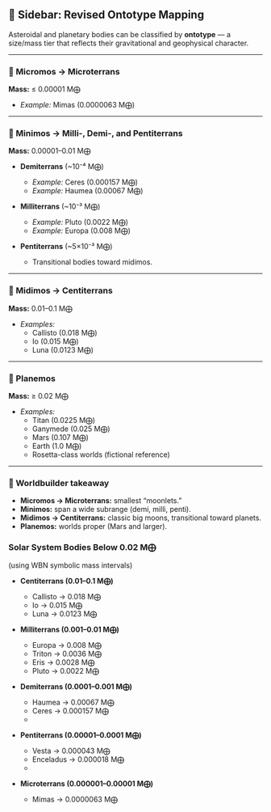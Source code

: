 ## 📎 Sidebar: Revised Ontotype Mapping

Asteroidal and planetary bodies can be classified by **ontotype** — a size/mass tier that reflects their gravitational and geophysical character.

---

### 🔹 Micromos → **Microterrans**  
**Mass:** ≤ 0.00001 M⨁  
- *Example:* Mimas (0.0000063 M⨁)  

---

### 🔹 Minimos → **Milli-, Demi-, and Pentiterrans**  
**Mass:** 0.00001–0.01 M⨁  

- **Demiterrans** (~10⁻⁴ M⨁)  
  - *Example:* Ceres (0.000157 M⨁)  
  - *Example:* Haumea (0.00067 M⨁)  

- **Milliterrans** (~10⁻³ M⨁)  
  - *Example:* Pluto (0.0022 M⨁)  
  - *Example:* Europa (0.008 M⨁)  

- **Pentiterrans** (~5×10⁻³ M⨁)  
  - Transitional bodies toward midimos.  

---

### 🔹 Midimos → **Centiterrans**  
**Mass:** 0.01–0.1 M⨁  
- *Examples:*  
  - Callisto (0.018 M⨁)  
  - Io (0.015 M⨁)  
  - Luna (0.0123 M⨁)  

---

### 🔹 Planemos  
**Mass:** ≥ 0.02 M⨁  
- *Examples:*  
  - Titan (0.0225 M⨁)  
  - Ganymede (0.025 M⨁)  
  - Mars (0.107 M⨁)  
  - Earth (1.0 M⨁)  
  - Rosetta-class worlds (fictional reference)  

---

### 📖 Worldbuilder takeaway  
- **Micromos → Microterrans:** smallest “moonlets.”  
- **Minimos:** span a wide subrange (demi, milli, penti).  
- **Midimos → Centiterrans:** classic big moons, transitional toward planets.  
- **Planemos:** worlds proper (Mars and larger).  


### **Solar System Bodies Below 0.02 M⨁**

(using WBN symbolic mass intervals)
- **Centiterrans (0.01–0.1 M⨁)**    
    - Callisto → 0.018 M⨁        
    - Io → 0.015 M⨁        
    - Luna → 0.0123 M⨁
        
- **Milliterrans (0.001–0.01 M⨁)**    
    - Europa → 0.008 M⨁        
    - Triton → 0.0036 M⨁        
    - Eris → 0.0028 M⨁        
    - Pluto → 0.0022 M⨁
        
- **Demiterrans (0.0001–0.001 M⨁)**    
    - Haumea → 0.00067 M⨁        
    - Ceres → 0.000157 M⨁
    - 
- **Pentiterrans (0.00001–0.0001 M⨁)**    
    - Vesta → 0.000043 M⨁        
    - Enceladus → 0.000018 M⨁
    - 
- **Microterrans (0.000001–0.00001 M⨁)**    
    - Mimas → 0.0000063 M⨁
